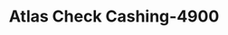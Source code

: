 ---
f_zip-code: 90723
f_state-code: CA
title: Atlas Check Cashing-4900
f_phone: 562-220-1420
f_city-only: Paramount
f_address: 7519 Alondra Blvd Paramount
f_location-unique-id: '4900'
slug: atlas-check-cashing-4900
updated-on: '2024-05-30T13:46:58.046Z'
created-on: '2024-05-30T13:36:59.803Z'
published-on: '2024-05-30T13:54:32.469Z'
f_city-state: cms/city/paramount-ca.md
f_company: cms/company/atlas-check-cashing.md
f_state: cms/state/california.md
layout: '[payday-loan].html'
tags: payday-loan
---